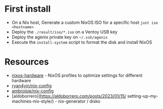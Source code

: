 # First install

- On a Nix host, Generate a custom NixOS ISO for a specific host `just iso <hostname>`
- Deploy the `./result/iso/*.iso` on a Ventoy USB key
- Deploy the agenix private key on `~/.ssh/agenix`
- Execute the `install-system` script to format the disk and install NixOS

# Resources
* [nixos-hardware](https://github.com/NixOS/nixos-hardware) - NixOS profiles to optimize settings for different hardware
* [ryan4yin/nix-config](https://github.com/ryan4yin/nix-config)
* [ambroisie/nix-config](https://github.com/ambroisie/nix-config)
* [aldoborrero](https://aldoborrero.com/posts/2023/01/15/
setting-up-my-machines-nix-style/) - nix-generator / disko